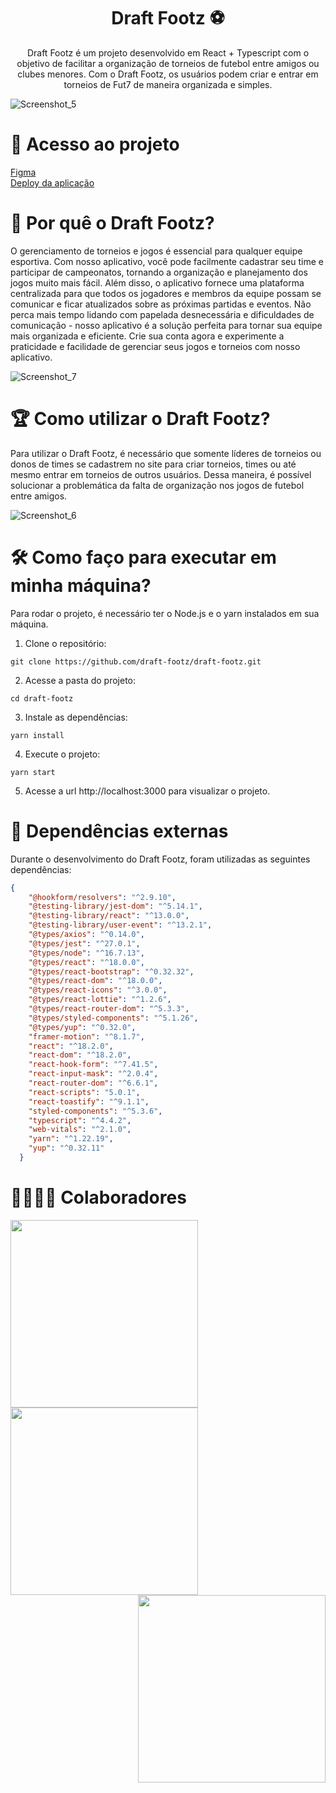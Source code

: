 <h1 align="center">
  Draft Footz ⚽
</h1>

<p align = "center">
Draft Footz é um projeto desenvolvido em React + Typescript com o objetivo de facilitar a organização de torneios de futebol entre amigos ou clubes menores. Com o Draft Footz, os usuários podem criar e entrar em torneios de Fut7 de maneira organizada e simples.
</p>

![Screenshot_5](https://user-images.githubusercontent.com/109770689/212016652-7a6c5177-6b29-402b-b819-7fea7beb0bc5.png)

# 📁 Acesso ao projeto

[Figma](https://www.figma.com/file/JcuZkWrF8DFVWx9xIhFxWA/Draft-Footz?node-id=212%3A1488)
<br>
[Deploy da aplicação](https://draft-footz.vercel.app/)

# 🤔 Por quê o Draft Footz?

O gerenciamento de torneios e jogos é essencial para qualquer equipe esportiva. Com nosso aplicativo, você pode facilmente cadastrar seu time e participar de campeonatos, tornando a organização e planejamento dos jogos muito mais fácil. Além disso, o aplicativo fornece uma plataforma centralizada para que todos os jogadores e membros da equipe possam se comunicar e ficar atualizados sobre as próximas partidas e eventos. Não perca mais tempo lidando com papelada desnecessária e dificuldades de comunicação - nosso aplicativo é a solução perfeita para tornar sua equipe mais organizada e eficiente. Crie sua conta agora e experimente a praticidade e facilidade de gerenciar seus jogos e torneios com nosso aplicativo.

![Screenshot_7](https://user-images.githubusercontent.com/109770689/212016708-b3bca245-b82d-4ec7-8c5d-2034180589c0.png)


# 🏆 Como utilizar o Draft Footz?

Para utilizar o Draft Footz, é necessário que somente líderes de torneios ou donos de times se cadastrem no site para criar torneios, times ou até mesmo entrar em torneios de outros usuários. Dessa maneira, é possível solucionar a problemática da falta de organização nos jogos de futebol entre amigos.

![Screenshot_6](https://user-images.githubusercontent.com/109770689/212016765-7ec40b99-757e-477b-b7f7-7a68d45bdff4.png)


# 🛠️ Como faço para executar em minha máquina?

Para rodar o projeto, é necessário ter o Node.js e o yarn instalados em sua máquina.

1. Clone o repositório:
```  
git clone https://github.com/draft-footz/draft-footz.git
```

2. Acesse a pasta do projeto:
```  
cd draft-footz
```
3. Instale as dependências:

```  
yarn install
```

4. Execute o projeto:

```  
yarn start
```

5. Acesse a url http://localhost:3000 para visualizar o projeto.


# 🔔 Dependências externas

Durante o desenvolvimento do Draft Footz, foram utilizadas as seguintes dependências:

```json
{
    "@hookform/resolvers": "^2.9.10",
    "@testing-library/jest-dom": "^5.14.1",
    "@testing-library/react": "^13.0.0",
    "@testing-library/user-event": "^13.2.1",
    "@types/axios": "^0.14.0",
    "@types/jest": "^27.0.1",
    "@types/node": "^16.7.13",
    "@types/react": "^18.0.0",
    "@types/react-bootstrap": "^0.32.32",
    "@types/react-dom": "^18.0.0",
    "@types/react-icons": "^3.0.0",
    "@types/react-lottie": "^1.2.6",
    "@types/react-router-dom": "^5.3.3",
    "@types/styled-components": "^5.1.26",
    "@types/yup": "^0.32.0",
    "framer-motion": "^8.1.7",
    "react": "^18.2.0",
    "react-dom": "^18.2.0",
    "react-hook-form": "^7.41.5",
    "react-input-mask": "^2.0.4",
    "react-router-dom": "^6.6.1",
    "react-scripts": "5.0.1",
    "react-toastify": "^9.1.1",
    "styled-components": "^5.3.6",
    "typescript": "^4.4.2",
    "web-vitals": "^2.1.0",
    "yarn": "^1.22.19",
    "yup": "^0.32.11"
  }
```

# 👨‍👨‍👦‍👦 Colaboradores

<img align="left" width="300" src="https://i.imgur.com/6kgJgrq.jpg" /><br><br><br><br><br><br>

<img align="left" width="300" src="https://i.imgur.com/AJt6pI8.png" /><br><br><br><br><br><br>

<img align="right" width="300" src="https://ca.slack-edge.com/TQZR39SET-U03K5DP1Y2E-1e53532065f1-512" /><br><br><br><br><br>






